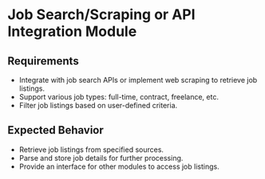 # Job Search/Scraping or API Integration Module

## Requirements
- Integrate with job search APIs or implement web scraping to retrieve job listings.
- Support various job types: full-time, contract, freelance, etc.
- Filter job listings based on user-defined criteria.

## Expected Behavior
- Retrieve job listings from specified sources.
- Parse and store job details for further processing.
- Provide an interface for other modules to access job listings.
